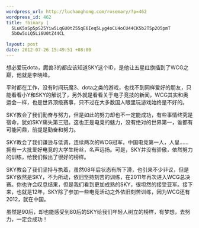 ```yaml
--- 
wordpress_url: http://luchanghong.com/rosemary/?p=462
wordpress_id: 462
title: !binary |
  5LuK5aSp5pS25Yiw5LqGU0tZ55qE6Ieq5Lyg4oCU4oCU44CK5b2T5p2O5pmT
  5bOw5oiQ5Li6U0tZ44CL

layout: post
date: 2012-07-26 15:49:51 +08:00
---
```

想必爱玩dota，魔兽3的都应该知道SKY这个ID，是他让五星红旗插到了WCG之巅，他就是李晓峰。

平时都在工作，没有时间玩魔3、dota之类的游戏，也找不到同样爱好的朋友，只能看看小Y和SKY的解说了，另外就是看看关于电子竞技的新闻，WCG其实和奥运会一样，也是世界顶级赛事，只不过在大多数国人眼里玩游戏始终是不好的。

SKY教会了我们勤奋与努力，但是如此的努力却也不一定能成功，有些事情终究是宿命，犹如SKY痛失第三冠。这也正是电竞的魅力，没有绝对的世界第一，谁都有可能问鼎，前提是勤奋和努力。

SKY教会了我们谦逊与低调，连续两次的WCG冠军，中国电竞第一人，人皇……拥有一大批爱好电竞的大学生粉丝，名声远扬。可是，SKY并没有骄傲，依然努力的训练，给我们做出了很好的榜样。

SKY教会了我们坚持与执着，虽然08年后状态有所下滑，也引来不少非议，但是SKY依然是SKY，不为所动，依旧坚持刻苦的训练，在2011年再次进入WCG总决赛。你也许会叹息结果，但是我们看到更加成熟的SKY，很坦然的接受亚军。接下来，也就是12年，SKY除了参加一些电竞活动之外依旧刻苦训练，因为WCG还有2012，就在中国。

虽然是90后，却也能感受到80后的SKY给我们年轻人树立的榜样，有梦想，去努力，一定会成功！
